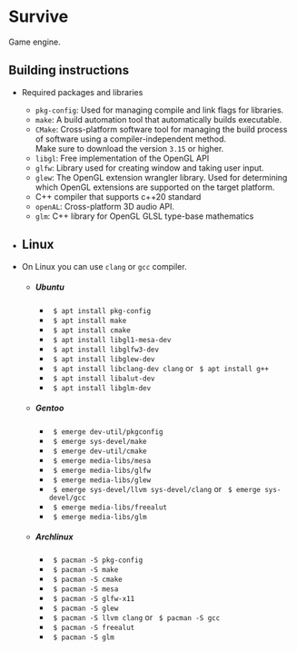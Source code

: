 # Survive
Game engine.

## Building instructions
* Required packages and libraries
    * `pkg-config`: Used for managing compile and link flags for libraries.
    * `make`: A build automation tool that automatically builds executable.
    * `CMake`: Cross-platform software tool for managing the build 
        process of software using a compiler-independent method.  
        Make sure to download the version `3.15` or higher.
    * `libgl`: Free implementation of the OpenGL API
    * `glfw`: Library used for creating window and taking user input.  
    * `glew`: The OpenGL extension wrangler library. Used for determining 
    which OpenGL extensions are supported on the target platform. 
    * C++ compiler that supports c++20 standard
    * `openAL`: Cross-platform 3D audio API.
    * `glm`: C++ library for OpenGL GLSL type-base mathematics
    
 * ## Linux
 * On Linux you can use `clang` or `gcc` compiler. 
   - ##### Ubuntu 
        * ` $ apt install pkg-config`
        * ` $ apt install make`
        * ` $ apt install cmake`
        * ` $ apt install libgl1-mesa-dev`
        * ` $ apt install libglfw3-dev`
        * ` $ apt install libglew-dev`
        * ` $ apt install libclang-dev clang` or ` $ apt install g++`
        * ` $ apt install libalut-dev`
        * ` $ apt install libglm-dev`
    
    - ##### Gentoo
        * ` $ emerge dev-util/pkgconfig`
        * ` $ emerge sys-devel/make`
        * ` $ emerge dev-util/cmake`
        * ` $ emerge media-libs/mesa`
        * ` $ emerge media-libs/glfw`
        * ` $ emerge media-libs/glew`
        * ` $ emerge sys-devel/llvm sys-devel/clang` or ` $ emerge sys-devel/gcc`
        * ` $ emerge media-libs/freealut`
        * ` $ emerge media-libs/glm`
    
    - ##### Archlinux
        * ` $ pacman -S pkg-config`
        * ` $ pacman -S make`
        * ` $ pacman -S cmake`
        * ` $ pacman -S mesa`
        * ` $ pacman -S glfw-x11`
        * ` $ pacman -S glew`
        * ` $ pacman -S llvm clang` or ` $ pacman -S gcc`
        * ` $ pacman -S freealut`
        * ` $ pacman -S glm`    
